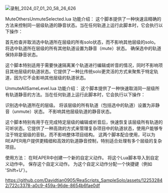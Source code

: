 ![录制_2024_07_01_20_58_26_626](https://github.com/Davidtian0905/ReaScripts_SampleSolo/assets/122532842/84b9717d-0763-422a-8a7d-9cac874d693b)

MuteOthersUnmuteSelected.lua 功能介绍：
这个脚本提供了一种快速且精确的方法来控制同一层级轨道的静音状态。当在任何轨道上运行此脚本时，它会执行以下操作：

首先检查并取消选中轨道所在层级的所有solo状态，而不影响其他层级的solo。
将选中轨道所在层级的所有其他轨道设置为静音（mute）状态。
确保选中的轨道保持非静音状态。

这个脚本特别适用于需要快速隔离某个轨道进行编辑或听音的情况，同时不影响项目其他层级的轨道状态。它提供了一种比传统solo更灵活的方式来聚焦于特定轨道，因为它不会影响其他层级的轨道状态。

UnmuteAllSameLevel.lua 功能介绍：
这个脚本提供了一种快速取消同一层级所有轨道静音的方法。当在任何轨道上运行此脚本时，它会执行以下操作：

识别选中轨道所在的层级。
将该层级的所有轨道（包括选中的轨道）设置为非静音（unmute）状态。
不影响其他层级轨道的静音状态。

这个脚本特别有用于在完成特定层级的编辑或听音后，快速恢复该层级所有轨道的可听状态。它提供了一种高效的方式来管理复杂项目中的轨道状态，使用户能够专注于特定层级的音轨，而不影响整体项目结构。
这两个脚本配合使用，可以为REAPER用户提供更精细和高效的轨道静音控制，特别适合处理有多个层级的复杂项目。

使用方法：
在REAPER中创建一个新的自定义动作。
将这个Lua脚本导入到自定义动作中。
保存这个自定义动作。
为这个自定义动作分配一个快捷键（例如 'Shift+U'）。

https://github.com/Davidtian0905/ReaScripts_SampleSolo/assets/122532842/722c3378-a0c9-459a-96de-8654b6fae0df

